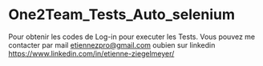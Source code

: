 # One2Team_Tests_Auto_selenium

Pour obtenir les codes de Log-in pour executer les Tests. 
Vous pouvez me contacter par mail etiennezpro@gmail.com 
oubien sur linkedin https://www.linkedin.com/in/etienne-ziegelmeyer/
